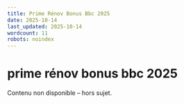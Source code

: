 ```yaml
---
title: Prime Rénov Bonus Bbc 2025
date: 2025-10-14
last_updated: 2025-10-14
wordcount: 11
robots: noindex
---
```


# prime rénov bonus bbc 2025

Contenu non disponible – hors sujet.